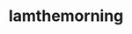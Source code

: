 ---
title: "Iamthemorning"
summary: "iamthemorning is a Russian progressive rock/chamber pop duo formed in 2010, consisting of singer Marjana Semkina and pianist Gleb Kolyadin."
image: "iamthemorning.jpg"
apple_music_artist_url: "https://music.apple.com/gb/artist/iamthemorning/620341592"
wikipedia_url: "https://en.wikipedia.org/wiki/Iamthemorning"
---